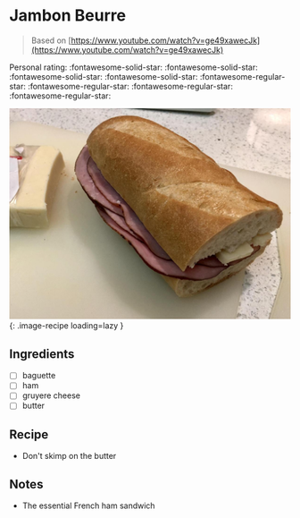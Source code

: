 <!-- Needs Manual Review -->

# Jambon Beurre

> Based on [https://www.youtube.com/watch?v=ge49xawecJk](https://www.youtube.com/watch?v=ge49xawecJk)

<!-- {cts} rating=1; (User can specify rating on scale of 1-5) -->

Personal rating: :fontawesome-solid-star: :fontawesome-solid-star: :fontawesome-solid-star: :fontawesome-solid-star: :fontawesome-regular-star: :fontawesome-regular-star: :fontawesome-regular-star: :fontawesome-regular-star:

<!-- {cte} -->

<!-- {cts} name_image=jambon_beurre.jpg; (User can specify image name) -->

![jambon_beurre.jpg](./jambon_beurre.jpg){: .image-recipe loading=lazy }

<!-- {cte} -->

## Ingredients

* [ ] baguette
* [ ] ham
* [ ] gruyere cheese
* [ ] butter

## Recipe

* Don't skimp on the butter

## Notes

* The essential French ham sandwich
